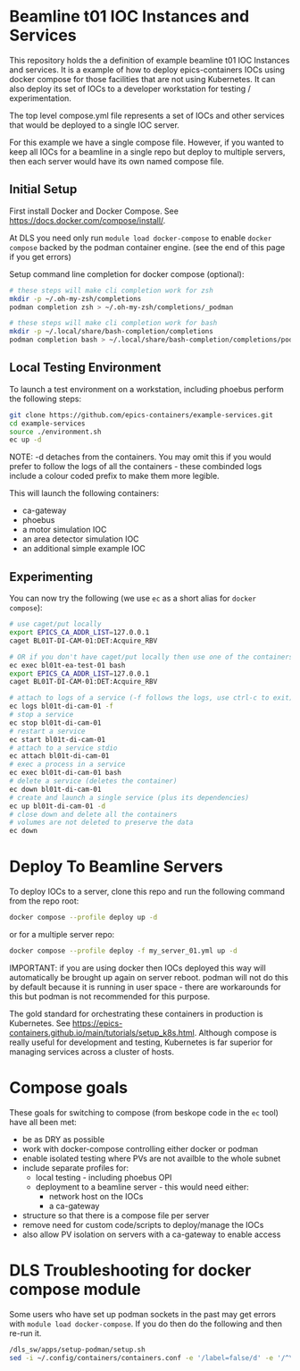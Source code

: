 # Beamline t01 IOC Instances and Services

This repository holds the a definition of example beamline t01 IOC Instances and services. It is a example of how to deploy epics-containers IOCs using docker compose for those facilities that are not using Kubernetes. It can also deploy its set of IOCs to a developer workstation for testing / experimentation.

The top level compose.yml file represents a set of IOCs and other services that would be deployed to a single IOC server.

For this example we have a single compose file. However, if you wanted to keep all IOCs for a beamline in a single repo but deploy to multiple servers, then each server would have its own named compose file.

## Initial Setup

First install Docker and Docker Compose. See https://docs.docker.com/compose/install/.

At DLS you need only run `module load docker-compose` to enable `docker compose` backed by the podman container engine. (see the end of this page if you get errors)

Setup command line completion for docker compose (optional):
```bash
# these steps will make cli completion work for zsh
mkdir -p ~/.oh-my-zsh/completions
podman completion zsh > ~/.oh-my-zsh/completions/_podman

# these steps will make cli completion work for bash
mkdir -p ~/.local/share/bash-completion/completions
podman completion bash > ~/.local/share/bash-completion/completions/podman
```

## Local Testing Environment

To launch a test environment on a workstation, including phoebus perform the following steps:

```bash
git clone https://github.com/epics-containers/example-services.git
cd example-services
source ./environment.sh
ec up -d
```

NOTE: -d detaches from the containers. You may omit this if you would prefer to follow the logs of all the containers - these combinded logs include a colour coded prefix to make them more legible.

This will launch the following containers:
- ca-gateway
- phoebus
- a motor simulation IOC
- an area detector simulation IOC
- an additional simple example IOC


## Experimenting
You can now try the following (we use `ec` as a short alias for `docker compose`):

```bash
# use caget/put locally
export EPICS_CA_ADDR_LIST=127.0.0.1
caget BL01T-DI-CAM-01:DET:Acquire_RBV

# OR if you don't have caget/put locally then use one of the containers instead:
ec exec bl01t-ea-test-01 bash
export EPICS_CA_ADDR_LIST=127.0.0.1
caget BL01T-DI-CAM-01:DET:Acquire_RBV

# attach to logs of a service (-f follows the logs, use ctrl-c to exit)
ec logs bl01t-di-cam-01 -f
# stop a service
ec stop bl01t-di-cam-01
# restart a service
ec start bl01t-di-cam-01
# attach to a service stdio
ec attach bl01t-di-cam-01
# exec a process in a service
ec exec bl01t-di-cam-01 bash
# delete a service (deletes the container)
ec down bl01t-di-cam-01
# create and launch a single service (plus its dependencies)
ec up bl01t-di-cam-01 -d
# close down and delete all the containers
# volumes are not deleted to preserve the data
ec down
```

# Deploy To Beamline Servers
To deploy IOCs to a server, clone this repo and run the following command from the repo root:

```bash
docker compose --profile deploy up -d
```

or for a multiple server repo:
```bash
docker compose --profile deploy -f my_server_01.yml up -d
```

IMPORTANT: if you are using docker then IOCs deployed this way will automatically be brought up again on server reboot. podman will not do this by default because it is running in user space - there are workarounds for this but podman is not recommended for this purpose.

The gold standard for orchestrating these containers in production is Kubernetes. See https://epics-containers.github.io/main/tutorials/setup_k8s.html. Although compose is really useful for development and testing, Kubernetes is far superior for managing services across a cluster of hosts.

# Compose goals

These goals for switching to compose (from beskope code in the `ec` tool) have all been met:

- be as DRY as possible
- work with docker-compose controlling either docker or podman
- enable isolated testing where PVs are not availble to the whole subnet
- include separate profiles for:
  - local testing - including phoebus OPI
  - deployment to a beamline server - this would need either:
    - network host on the IOCs
    - a ca-gateway
- structure so that there is a compose file per server
- remove need for custom code/scripts to deploy/manage the IOCs
- also allow PV isolation on servers with a ca-gateway to enable access

# DLS Troubleshooting for docker compose module

Some users who have set up podman sockets in the past may get errors with `module load docker-compose`. If you do then do the following and then re-run it.
```bash
/dls_sw/apps/setup-podman/setup.sh
sed -i ~/.config/containers/containers.conf -e '/label=false/d' -e '/^\[containers\]$/a label=false'
```
